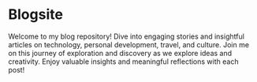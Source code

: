 # Blogsite
Welcome to my blog repository! Dive into engaging stories and insightful articles on technology, personal development, travel, and culture. Join me on this journey of exploration and discovery as we explore ideas and creativity. Enjoy valuable insights and meaningful reflections with each post!

